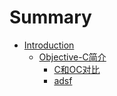 # Summary

* [Introduction](README.md)
   * [Objective-C简介](objective-cdescriptionmd_md.md)
       * [C和OC对比](oc_contrasted_with_cmd.md)
       * [adsf](adsf.md)

